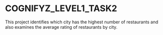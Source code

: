# COGNIFYZ_LEVEL1_TASK2
This project identifies which city has the highest number of restaurants and also examines the average rating of restaurants by city. 
